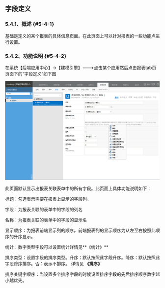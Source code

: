## 字段定义

### ****5.4.1、概述**** {#5-4-1}

基础是定义的某个报表的具体信息页面。在此页面上可以针对报表的一些功能点进行设置。

### ****5.4.2、功能说明**** {#5-4-2}

在系统【后端应用中心】→【建模引擎】---&gt;点击某个应用然后点击报表tab页页面下的“字段定义”如下图

![E:\重要文件备份\ecology正式系统知识树图片(余海群提供)\20042\images\1402560](../assets/ezhong_yao_wen_jian_bei_4efd5c_ecology_zheng_shi_xi_tong_zhi_shi_shu_tu_724728_yu_hai_qun_ti_4f9b295c_2.png)

此页面默认显示出报表关联表单中的所有字段。此页面上具体功能说明如下：

标题：勾选表示需要在报表上显示的字段列。

字段：为报表关联的表单中的字段的列名

名称：为报表关联的表单中的字段的显示名

显示顺序：为报表前端显示列的顺序。前端报表列的显示顺序为从左至右按照此顺序的升序显示。

统计：数字类型字段可以设置统计详情见**《统计》**

排序类型：设置字段的排序类型。升序：默认按照此字段升序。降序：默认按照此字段降序排序。否：表示不排序。 详情见 **《排序》**

排序关键字顺序：当设置多个排序字段的时候设置排序字段的先后排序顺序数字越小越优先。